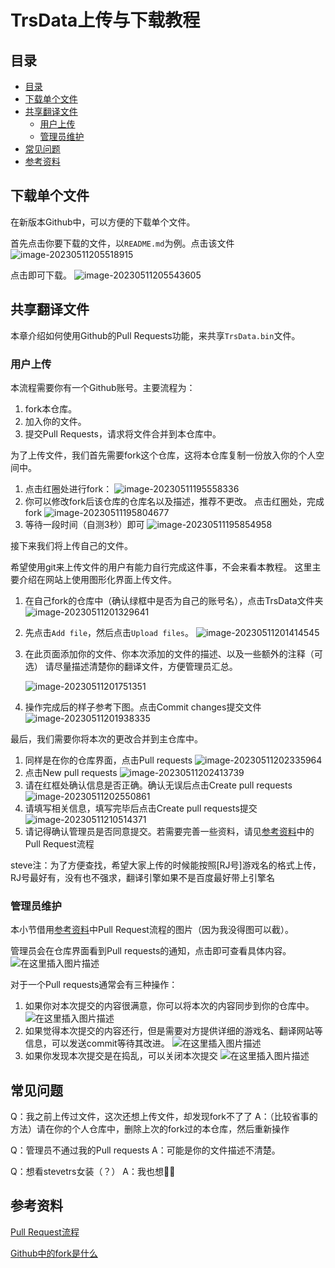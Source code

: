 # TrsData上传与下载教程

## 目录

- [目录](##目录)
- [下载单个文件](##下载单个文件)
- [共享翻译文件](##共享翻译文件)
  - [用户上传](###用户上传)
  - [管理员维护](###管理员维护)
- [常见问题](##常见问题)
- [参考资料](##参考资料)



## 下载单个文件

在新版本Github中，可以方便的下载单个文件。

首先点击你要下载的文件，以`README.md`为例。点击该文件
![image-20230511205518915](picture/image-20230511205518915.png)



点击即可下载。
![image-20230511205543605](picture/image-20230511205543605.png)





## 共享翻译文件

本章介绍如何使用Github的Pull Requests功能，来共享`TrsData.bin`文件。

### 用户上传

本流程需要你有一个Github账号。主要流程为：

1. fork本仓库。
2. 加入你的文件。
3. 提交Pull Requests，请求将文件合并到本仓库中。



为了上传文件，我们首先需要fork这个仓库，这将本仓库复制一份放入你的个人空间中。

1. 点击红圈处进行fork：
   ![image-20230511195558336](picture/image-20230511195558336.png)
2. 你可以修改fork后该仓库的仓库名以及描述，推荐不更改。
   点击红圈处，完成fork
   ![image-20230511195804677](picture/image-20230511195804677.png)
3. 等待一段时间（自测3秒）即可
   ![image-20230511195854958](picture/image-20230511195854958.png)



接下来我们将上传自己的文件。

希望使用git来上传文件的用户有能力自行完成这件事，不会来看本教程。
这里主要介绍在网站上使用图形化界面上传文件。

1. 在自己fork的仓库中（确认绿框中是否为自己的账号名），点击TrsData文件夹
   ![image-20230511201329641](picture/image-20230511201329641.png)

2. 先点击`Add file`，然后点击`Upload files`。
   ![image-20230511201414545](picture/image-20230511201414545.png)

3. 在此页面添加你的文件、你本次添加的文件的描述、以及一些额外的注释（可选）
   请尽量描述清楚你的翻译文件，方便管理员汇总。

   ![image-20230511201751351](picture/image-20230511201751351.png)

4. 操作完成后的样子参考下图。点击Commit changes提交文件
   ![image-20230511201938335](picture/image-20230511201938335.png)



最后，我们需要你将本次的更改合并到主仓库中。

1. 同样是在你的仓库界面，点击Pull requests
   ![image-20230511202335964](picture/image-20230511202335964.png)
2. 点击New pull requests
   ![image-20230511202413739](picture/image-20230511202413739.png)
3. 请在红框处确认信息是否正确。确认无误后点击Create pull requests
   ![image-20230511202550861](picture/image-20230511202550861.png)
4. 请填写相关信息，填写完毕后点击Create pull requests提交
   ![image-20230511210514371](picture/image-20230511210514371.png)
5. 请记得确认管理员是否同意提交。若需要完善一些资料，请见[参考资料](##参考资料)中的Pull Request流程


steve注：为了方便查找，希望大家上传的时候能按照[RJ号]游戏名的格式上传，RJ号最好有，没有也不强求，翻译引擎如果不是百度最好带上引擎名



### 管理员维护

本小节借用[参考资料](##参考资料)中Pull Request流程的图片（因为我没得图可以截）。

管理员会在仓库界面看到Pull requests的通知，点击即可查看具体内容。
![在这里插入图片描述](picture/20200622151822562.png)

对于一个Pull requests通常会有三种操作：

1. 如果你对本次提交的内容很满意，你可以将本次的内容同步到你的仓库中。
   ![在这里插入图片描述](picture/20200622152438339.png)
2. 如果觉得本次提交的内容还行，但是需要对方提供详细的游戏名、翻译网站等信息，可以发送commit等待其改进。
   ![在这里插入图片描述](picture/20200622152609496.png)
3. 如果你发现本次提交是在捣乱，可以关闭本次提交
   ![在这里插入图片描述](picture/20200622153107426.png)

## 常见问题

Q：我之前上传过文件，这次还想上传文件，却发现fork不了了
A：（比较省事的方法）请在你的个人仓库中，删除上次的fork过的本仓库，然后重新操作

Q：管理员不通过我的Pull requests
A：可能是你的文件描述不清楚。

Q：想看stevetrs女装（？）
A：我也想🥵🥵

## 参考资料

[Pull Request流程](https://blog.csdn.net/goog_man/article/details/106901045)

[Github中的fork是什么](https://zhidao.baidu.com/question/1707079663506155380.html)

